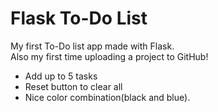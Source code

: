 # Flask To-Do List

My first To-Do list app made with Flask.  
Also my first time uploading a project to GitHub!

- Add up to 5 tasks
- Reset button to clear all
- Nice color combination(black and blue).
